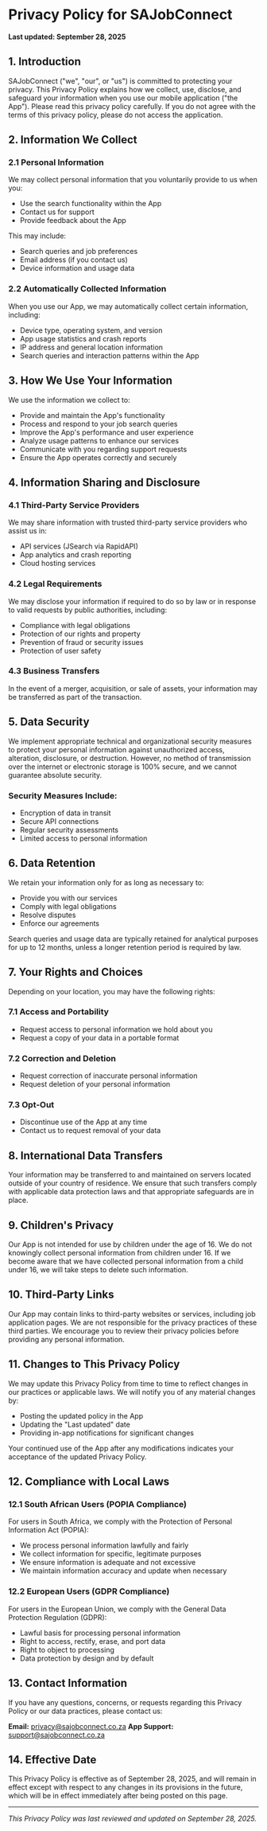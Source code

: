# Privacy Policy for SAJobConnect

**Last updated: September 28, 2025**

## 1. Introduction

SAJobConnect ("we", "our", or "us") is committed to protecting your privacy. This Privacy Policy explains how we collect, use, disclose, and safeguard your information when you use our mobile application ("the App"). Please read this privacy policy carefully. If you do not agree with the terms of this privacy policy, please do not access the application.

## 2. Information We Collect

### 2.1 Personal Information
We may collect personal information that you voluntarily provide to us when you:
- Use the search functionality within the App
- Contact us for support
- Provide feedback about the App

This may include:
- Search queries and job preferences
- Email address (if you contact us)
- Device information and usage data

### 2.2 Automatically Collected Information
When you use our App, we may automatically collect certain information, including:
- Device type, operating system, and version
- App usage statistics and crash reports
- IP address and general location information
- Search queries and interaction patterns within the App



## 3. How We Use Your Information

We use the information we collect to:
- Provide and maintain the App's functionality
- Process and respond to your job search queries
- Improve the App's performance and user experience
- Analyze usage patterns to enhance our services
- Communicate with you regarding support requests
- Ensure the App operates correctly and securely

## 4. Information Sharing and Disclosure

### 4.1 Third-Party Service Providers
We may share information with trusted third-party service providers who assist us in:
- API services (JSearch via RapidAPI)
- App analytics and crash reporting
- Cloud hosting services

### 4.2 Legal Requirements
We may disclose your information if required to do so by law or in response to valid requests by public authorities, including:
- Compliance with legal obligations
- Protection of our rights and property
- Prevention of fraud or security issues
- Protection of user safety

### 4.3 Business Transfers
In the event of a merger, acquisition, or sale of assets, your information may be transferred as part of the transaction.

## 5. Data Security

We implement appropriate technical and organizational security measures to protect your personal information against unauthorized access, alteration, disclosure, or destruction. However, no method of transmission over the internet or electronic storage is 100% secure, and we cannot guarantee absolute security.

### Security Measures Include:
- Encryption of data in transit
- Secure API connections
- Regular security assessments
- Limited access to personal information

## 6. Data Retention

We retain your information only for as long as necessary to:
- Provide you with our services
- Comply with legal obligations
- Resolve disputes
- Enforce our agreements

Search queries and usage data are typically retained for analytical purposes for up to 12 months, unless a longer retention period is required by law.

## 7. Your Rights and Choices

Depending on your location, you may have the following rights:

### 7.1 Access and Portability
- Request access to personal information we hold about you
- Request a copy of your data in a portable format

### 7.2 Correction and Deletion
- Request correction of inaccurate personal information
- Request deletion of your personal information

### 7.3 Opt-Out
- Discontinue use of the App at any time
- Contact us to request removal of your data

## 8. International Data Transfers

Your information may be transferred to and maintained on servers located outside of your country of residence. We ensure that such transfers comply with applicable data protection laws and that appropriate safeguards are in place.

## 9. Children's Privacy

Our App is not intended for use by children under the age of 16. We do not knowingly collect personal information from children under 16. If we become aware that we have collected personal information from a child under 16, we will take steps to delete such information.

## 10. Third-Party Links

Our App may contain links to third-party websites or services, including job application pages. We are not responsible for the privacy practices of these third parties. We encourage you to review their privacy policies before providing any personal information.

## 11. Changes to This Privacy Policy

We may update this Privacy Policy from time to time to reflect changes in our practices or applicable laws. We will notify you of any material changes by:
- Posting the updated policy in the App
- Updating the "Last updated" date
- Providing in-app notifications for significant changes

Your continued use of the App after any modifications indicates your acceptance of the updated Privacy Policy.

## 12. Compliance with Local Laws

### 12.1 South African Users (POPIA Compliance)
For users in South Africa, we comply with the Protection of Personal Information Act (POPIA):
- We process personal information lawfully and fairly
- We collect information for specific, legitimate purposes
- We ensure information is adequate and not excessive
- We maintain information accuracy and update when necessary

### 12.2 European Users (GDPR Compliance)
For users in the European Union, we comply with the General Data Protection Regulation (GDPR):
- Lawful basis for processing personal information
- Right to access, rectify, erase, and port data
- Right to object to processing
- Data protection by design and by default

## 13. Contact Information

If you have any questions, concerns, or requests regarding this Privacy Policy or our data practices, please contact us:

**Email:** privacy@sajobconnect.co.za
**App Support:** support@sajobconnect.co.za



## 14. Effective Date

This Privacy Policy is effective as of September 28, 2025, and will remain in effect except with respect to any changes in its provisions in the future, which will be in effect immediately after being posted on this page.

---

*This Privacy Policy was last reviewed and updated on September 28, 2025.*
